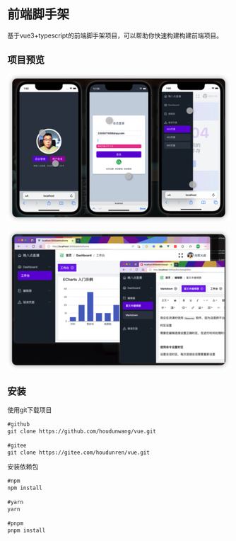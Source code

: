 # 前端脚手架

基于vue3+typescript的前端脚手架项目，可以帮助你快速构建构建前端项目。



## 项目预览

![image-20220424180043074](./assets/image-20220424180043074.png)

![image-20220424193919149](./assets/image-20220424193919149.png)

## 安装

使用git下载项目

```
#github
git clone https://github.com/houdunwang/vue.git

#gitee
git clone https://gitee.com/houdunren/vue.git
```



安装依赖包

```
#npm
npm install

#yarn 
yarn 

#pnpm
pnpm install
```


